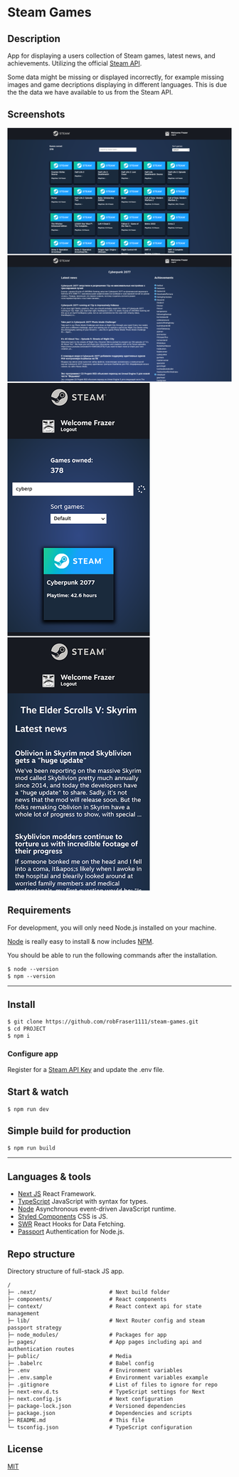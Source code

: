 # Steam Games

## Description

App for displaying a users collection of Steam games, latest news, and achievements. Utilizing the official [Steam API](https://steamcommunity.com/dev).

Some data might be missing or displayed incorrectly, for example missing images and game decriptions displaying in different languages. This is due the the data we have available to us from the Steam API.

## Screenshots

<img src="/public/screenshot-01.png?raw=true" alt="Steam Home Page Desktop" />

<img src="/public/screenshot-02.png?raw=true" alt="Steam Game Page Desktop" />

<img src="/public/screenshot-03.png?raw=true" alt="Steam Home Page Mobile" width="320" />

<img src="/public/screenshot-04.png?raw=true" alt="Steam Game Page Mobile" width="320" />

## Requirements

For development, you will only need Node.js installed on your machine.

[Node](http://nodejs.org/) is really easy to install & now includes [NPM](https://npmjs.org/).

You should be able to run the following commands after the installation.

    $ node --version
    $ npm --version

---

## Install

    $ git clone https://github.com/robFraser1111/steam-games.git
    $ cd PROJECT
    $ npm i

### Configure app

Register for a [Steam API Key](https://steamcommunity.com/dev) and update the .env file.

## Start & watch

    $ npm run dev

## Simple build for production

    $ npm run build

---

## Languages & tools

- [Next JS](https://nextjs.org/) React Framework.
- [TypeScript](https://www.typescriptlang.org/) JavaScript with syntax for types.
- [Node](https://nodejs.org/en/) Asynchronous event-driven JavaScript runtime.
- [Styled Components](https://styled-components.com/) CSS is JS.
- [SWR](https://swr.vercel.app/) React Hooks for Data Fetching.
- [Passport](http://www.passportjs.org/) Authentication for Node.js.

## Repo structure

Directory structure of full-stack JS app.

```
/
├─ .next/                       # Next build folder
├─ components/                  # React components
├─ context/                     # React context api for state management
├─ lib/                         # Next Router config and steam passport strategy
├─ node_modules/                # Packages for app
├─ pages/                       # App pages including api and authentication routes
├─ public/                      # Media
├─ .babelrc                     # Babel config
├─ .env                         # Environment variables
├─ .env.sample                  # Environment variables example
├─ .gitignore                   # List of files to ignore for repo
├─ next-env.d.ts                # TypeScript settings for Next
├─ next.config.js               # Next configuration
├─ package-lock.json            # Versioned dependencies
├─ package.json                 # Dependencies and scripts
├─ README.md                    # This file
└─ tsconfig.json                # TypeScript configuration
```

## License

[MIT](https://choosealicense.com/licenses/mit/)

